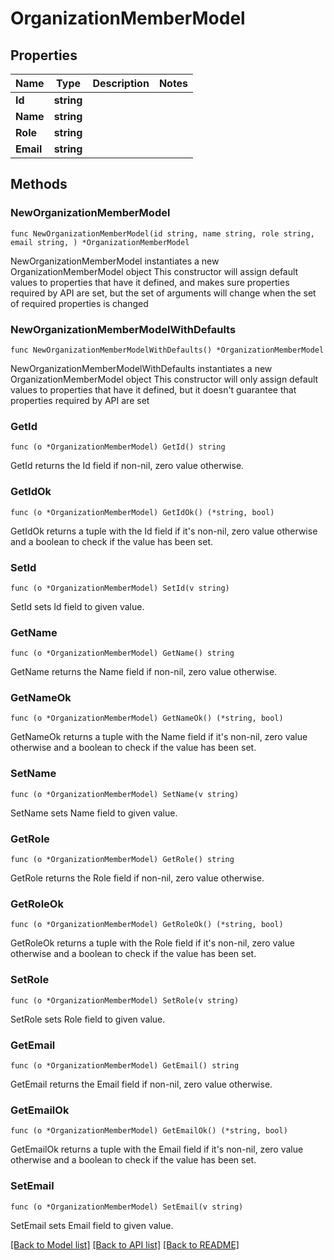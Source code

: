 # OrganizationMemberModel

## Properties

Name | Type | Description | Notes
------------ | ------------- | ------------- | -------------
**Id** | **string** |  | 
**Name** | **string** |  | 
**Role** | **string** |  | 
**Email** | **string** |  | 

## Methods

### NewOrganizationMemberModel

`func NewOrganizationMemberModel(id string, name string, role string, email string, ) *OrganizationMemberModel`

NewOrganizationMemberModel instantiates a new OrganizationMemberModel object
This constructor will assign default values to properties that have it defined,
and makes sure properties required by API are set, but the set of arguments
will change when the set of required properties is changed

### NewOrganizationMemberModelWithDefaults

`func NewOrganizationMemberModelWithDefaults() *OrganizationMemberModel`

NewOrganizationMemberModelWithDefaults instantiates a new OrganizationMemberModel object
This constructor will only assign default values to properties that have it defined,
but it doesn't guarantee that properties required by API are set

### GetId

`func (o *OrganizationMemberModel) GetId() string`

GetId returns the Id field if non-nil, zero value otherwise.

### GetIdOk

`func (o *OrganizationMemberModel) GetIdOk() (*string, bool)`

GetIdOk returns a tuple with the Id field if it's non-nil, zero value otherwise
and a boolean to check if the value has been set.

### SetId

`func (o *OrganizationMemberModel) SetId(v string)`

SetId sets Id field to given value.


### GetName

`func (o *OrganizationMemberModel) GetName() string`

GetName returns the Name field if non-nil, zero value otherwise.

### GetNameOk

`func (o *OrganizationMemberModel) GetNameOk() (*string, bool)`

GetNameOk returns a tuple with the Name field if it's non-nil, zero value otherwise
and a boolean to check if the value has been set.

### SetName

`func (o *OrganizationMemberModel) SetName(v string)`

SetName sets Name field to given value.


### GetRole

`func (o *OrganizationMemberModel) GetRole() string`

GetRole returns the Role field if non-nil, zero value otherwise.

### GetRoleOk

`func (o *OrganizationMemberModel) GetRoleOk() (*string, bool)`

GetRoleOk returns a tuple with the Role field if it's non-nil, zero value otherwise
and a boolean to check if the value has been set.

### SetRole

`func (o *OrganizationMemberModel) SetRole(v string)`

SetRole sets Role field to given value.


### GetEmail

`func (o *OrganizationMemberModel) GetEmail() string`

GetEmail returns the Email field if non-nil, zero value otherwise.

### GetEmailOk

`func (o *OrganizationMemberModel) GetEmailOk() (*string, bool)`

GetEmailOk returns a tuple with the Email field if it's non-nil, zero value otherwise
and a boolean to check if the value has been set.

### SetEmail

`func (o *OrganizationMemberModel) SetEmail(v string)`

SetEmail sets Email field to given value.



[[Back to Model list]](../README.md#documentation-for-models) [[Back to API list]](../README.md#documentation-for-api-endpoints) [[Back to README]](../README.md)


